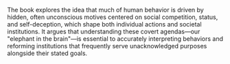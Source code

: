 The book explores the idea that much of human behavior is driven by hidden, often unconscious motives centered on social competition, status, and self-deception, which shape both individual actions and societal institutions. It argues that understanding these covert agendas—our "elephant in the brain"—is essential to accurately interpreting behaviors and reforming institutions that frequently serve unacknowledged purposes alongside their stated goals.
